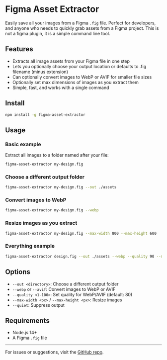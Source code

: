 # Figma Asset Extractor

Easily save all your images from a Figma `.fig` file. Perfect for developers, and anyone who needs to quickly grab assets from a Figma project. This is not a figma plugin, it is a simple command line tool.

## Features

- Extracts all image assets from your Figma file in one step
- Lets you optionally choose your output location or defaults to .fig filename (minus extension)
- Can optionally convert images to WebP or AVIF for smaller file sizes
- Optionally set max dimensions of images as you extract them
- Simple, fast, and works with a single command

## Install

```bash
npm install -g figma-asset-extractor
```

## Usage

### Basic example

Extract all images to a folder named after your file:

```bash
figma-asset-extractor my-design.fig
```

### Choose a different output folder

```bash
figma-asset-extractor my-design.fig --out ./assets
```

### Convert images to WebP

```bash
figma-asset-extractor my-design.fig --webp
```

### Resize images as you extract

```bash
figma-asset-extractor my-design.fig --max-width 800 --max-height 600
```

### Everything example

```bash
figma-asset-extractor design.fig --out ./assets --webp --quality 90 --max-width 1200
```

## Options

- `--out <directory>`: Choose a different output folder
- `--webp` or `--avif`: Convert images to WebP or AVIF
- `--quality <1-100>`: Set quality for WebP/AVIF (default: 80)
- `--max-width <px>` / `--max-height <px>`: Resize images
- `--quiet`: Suppress output

## Requirements

- Node.js 14+
- A Figma `.fig` file

---

For issues or suggestions, visit the [GitHub repo](https://github.com/StevenCrocker/figma-asset-extractor).
